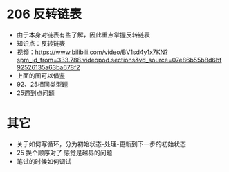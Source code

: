 # 206 反转链表

- 由于本身对链表有些了解，因此重点掌握反转链表
- 知识点：反转链表
- 视频：https://www.bilibili.com/video/BV1sd4y1x7KN?spm_id_from=333.788.videopod.sections&vd_source=07e86b55b8d6bf92526135a63ba678f2
- 上面的图可以借鉴
- 92、25相同类型题
- 25遇到点问题

# 其它
- 关于如何写循环，分为初始状态-处理-更新到下一步的初始状态
- 25 换个顺序对了 感觉是越界的问题
- 笔试的时候如何调试